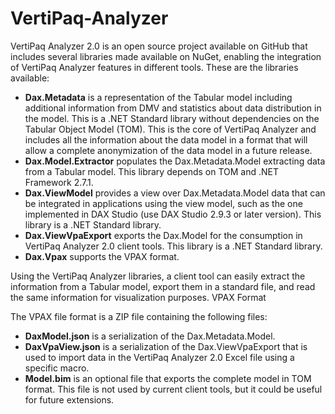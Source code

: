 # VertiPaq-Analyzer

VertiPaq Analyzer 2.0 is an open source project available on GitHub that includes several libraries made available on NuGet, enabling the integration of VertiPaq Analyzer features in different tools. These are the libraries available:

- **Dax.Metadata** is a representation of the Tabular model including additional information from DMV and statistics about data distribution in the model. This is a .NET Standard library without dependencies on the Tabular Object Model (TOM). This is the core of VertiPaq Analyzer and includes all the information about the data model in a format that will allow a complete anonymization of the data model in a future release.
- **Dax.Model.Extractor** populates the Dax.Metadata.Model extracting data from a Tabular model. This library depends on TOM and .NET Framework 2.7.1.
- **Dax.ViewModel** provides a view over Dax.Metadata.Model data that can be integrated in applications using the view model, such as the one implemented in DAX Studio (use DAX Studio 2.9.3 or later version). This library is a .NET Standard library.
- **Dax.ViewVpaExport** exports the Dax.Model for the consumption in VertiPaq Analyzer 2.0 client tools. This library is a .NET Standard library.
- **Dax.Vpax** supports the VPAX format.

Using the VertiPaq Analyzer libraries, a client tool can easily extract the information from a Tabular model, export them in a standard file, and read the same information for visualization purposes.
VPAX Format

The VPAX file format is a ZIP file containing the following files:
- **DaxModel.json** is a serialization of the Dax.Metadata.Model.
- **DaxVpaView.json** is a serialization of the Dax.ViewVpaExport that is used to import data in the VertiPaq Analyzer 2.0 Excel file using a specific macro.
- **Model.bim** is an optional file that exports the complete model in TOM format. This file is not used by current client tools, but it could be useful for future extensions.
